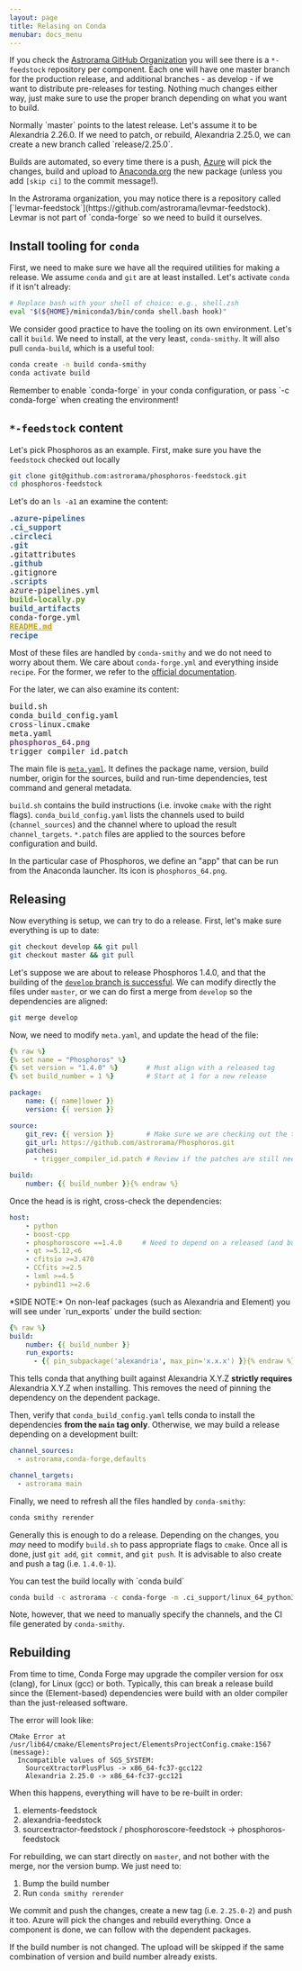 ```yaml
---
layout: page
title: Relasing on Conda
menubar: docs_menu
---
```


If you check the [Astrorama GitHub Organization](https://github.com/astrorama)
you will see there is a `*-feedstock` repository per component. Each one will
have one master branch for the production release, and additional branches -
as develop - if we want to distribute pre-releases for testing.
Nothing much changes either way, just make sure to use the proper branch
depending on what you want to build.

<article class="message is-warning">
  <div class="message-body" markdown="1">
Normally `master` points to the latest release. Let's assume it to be
Alexandria 2.26.0. If we need to patch, or rebuild, Alexandria 2.25.0,
we can create a new branch called `release/2.25.0`.
  </div>
</article>

Builds are automated, so every time there is a push, [Azure](https://dev.azure.com/astrorama/feedstock-builds/_build)
will pick the changes, build and upload to [Anaconda.org](https://anaconda.org)
the new package (unless you add `[skip ci]` to the commit message!).

<article class="message is-info">
  <div class="message-body" markdown="1">
In the Astrorama organization, you may notice there is a repository called
[`levmar-feedstock`](https://github.com/astrorama/levmar-feedstock).
Levmar is not part of `conda-forge` so we need to build it ourselves.
  </div>
</article>

## Install tooling for `conda`

First, we need to make sure we have all the required utilities
for making a release. We assume `conda` and `git` are at least installed.
Let's activate `conda` if it isn't already:

```bash
# Replace bash with your shell of choice: e.g., shell.zsh
eval "$(${HOME}/miniconda3/bin/conda shell.bash hook)"
```

We consider good practice to have the tooling on its own environment.
Let's call it `build`. We need to install, at the very least,
`conda-smithy`. It will also pull `conda-build`, which is a useful tool:

```bash
conda create -n build conda-smithy
conda activate build
```

<article class="message is-info">
  <div class="message-body" markdown="1">
Remember to enable `conda-forge` in your conda configuration, or pass `-c conda-forge`
when creating the environment!
  </div>
</article>

## `*-feedstock` content

Let's pick Phosphoros as an example. First, make sure you have the `feedstock`
checked out locally

```bash
git clone git@github.com:astrorama/phosphoros-feedstock.git
cd phosphoros-feedstock
```

Let's do an `ls -a1` an examine the content:

<pre><font color="#3465A4"><b>.azure-pipelines</b></font>
<font color="#3465A4"><b>.ci_support</b></font>
<font color="#3465A4"><b>.circleci</b></font>
<font color="#3465A4"><b>.git</b></font>
.gitattributes
<font color="#3465A4"><b>.github</b></font>
.gitignore
<font color="#3465A4"><b>.scripts</b></font>
azure-pipelines.yml
<font color="#4E9A06"><b>build-locally.py</b></font>
<font color="#3465A4"><b>build_artifacts</b></font>
conda-forge.yml
<font color="#C4A000"><u style="text-decoration-style:single"><b>README.md</b></u></font>
<font color="#3465A4"><b>recipe</b></font>
</pre>

Most of these files are handled by `conda-smithy` and we do not need to worry
about them. We care about `conda-forge.yml` and everything inside `recipe`.
For the former, we refer to the [official documentation](https://conda-forge.org/docs/maintainer/conda_forge_yml.html).

For the later, we can also examine its content:

<pre>build.sh
conda_build_config.yaml
cross-linux.cmake
meta.yaml
<font color="#75507B"><b>phosphoros_64.png</b></font>
trigger_compiler_id.patch
</pre>

The main file is [`meta.yaml`](https://docs.conda.io/projects/conda-build/en/latest/resources/define-metadata.html).
It defines the package name, version, build number, origin for the sources,
build and run-time dependencies, test command and general metadata.

`build.sh` contains the build instructions (i.e. invoke `cmake` with the right
flags). `conda_build_config.yaml` lists the channels used to build (`channel_sources`)
and the channel where to upload the result `channel_targets`.
`*.patch` files are applied to the sources before configuration and build.

In the particular case of Phosphoros, we define an "app" that can be run from
the Anaconda launcher. Its icon is `phosphoros_64.png`.

## Releasing

Now everything is setup, we can try to do a release. First, let's make sure
everything is up to date:

```bash
git checkout develop && git pull
git checkout master && git pull
```

Let's suppose we are about to release Phosphoros 1.4.0, and that the building
of the [`develop` branch is successful](https://dev.azure.com/astrorama/feedstock-builds/_build?definitionId=11).
We can modify directly the files under `master`, or we can do first a merge from
`develop` so the dependencies are aligned:

```bash
git merge develop
```

Now, we need to modify `meta.yaml`, and update the head of the file:

```yaml
{% raw %}
{% set name = "Phosphoros" %}
{% set version = "1.4.0" %}       # Must align with a released tag
{% set build_number = 1 %}        # Start at 1 for a new release

package:
    name: {{ name|lower }}
    version: {{ version }}

source:
    git_rev: {{ version }}        # Make sure we are checking out the tag!
    git_url: https://github.com/astrorama/Phosphoros.git
    patches:
      - trigger_compiler_id.patch # Review if the patches are still needed

build:
    number: {{ build_number }}{% endraw %}
```

Once the head is is right, cross-check the dependencies:

```yaml
host:
    - python
    - boost-cpp
    - phosphoroscore ==1.4.0     # Need to depend on a released (and built) version!
    - qt >=5.12,<6
    - cfitsio >=3.470
    - CCfits >=2.5
    - lxml >=4.5
    - pybind11 >=2.6
```

<article class="message is-success">
  <div class="message-body" markdown="1">
*SIDE NOTE:* On non-leaf packages (such as Alexandria and Element) you will see
under `run_exports` under the build section:

```yaml
{% raw %}
build:
    number: {{ build_number }}
    run_exports:
      - {{ pin_subpackage('alexandria', max_pin='x.x.x') }}{% endraw %}
```

This tells conda that anything built against Alexandria X.Y.Z **strictly requires**
Alexandria X.Y.Z when installing. This removes the need of pinning the dependency
on the dependent package.
  </div>
</article>

Then, verify that `conda_build_config.yaml` tells conda to install
the dependencies **from the `main` tag only**. Otherwise, we may build a release
depending on a development built:

```yaml
channel_sources:
  - astrorama,conda-forge,defaults

channel_targets:
  - astrorama main
```

Finally, we need to refresh all the files handled by `conda-smithy`:

```bash
conda smithy rerender
```

Generally this is enough to do a release. Depending on the changes, you
*may* need to modify `build.sh` to pass appropriate flags to `cmake`.
Once all is done, just `git add`, `git commit`, and `git push`. It
is advisable to also create and push a tag (i.e. `1.4.0-1`).

<article class="message is-info">
  <div class="message-body" markdown="1">
You can test the build locally with `conda build`

```bash
conda build -c astrorama -c conda-forge -m .ci_support/linux_64_python3.9.____cpython.yaml  recipe/
```

Note, however, that we need to manually specify the channels, and the CI
file generated by `conda-smithy`.
  </div>
</article>

## Rebuilding

From time to time, Conda Forge may upgrade the compiler version for osx (clang),
for Linux (gcc) or both. Typically, this can break a release build since the
(Element-based) dependencies were build with an older compiler than the
just-released software.

The error will look like:

```
CMake Error at /usr/lib64/cmake/ElementsProject/ElementsProjectConfig.cmake:1567 (message):
  Incompatible values of SGS_SYSTEM:
    SourceXtractorPlusPlus -> x86_64-fc37-gcc122
    Alexandria 2.25.0 -> x86_64-fc37-gcc121
```

When this happens, everything will have to be re-built in order:

1. elements-feedstock
2. alexandria-feedstock
3. sourcextractor-feedstock / phosphoroscore-feedstock -> phosphoros-feedstock

For rebuilding, we can start directly on `master`, and not bother with
the merge, nor the version bump. We just need to:

1. Bump the build number
2. Run `conda smithy rerender`

We commit and push the changes, create a new tag (i.e. `2.25.0-2`)
and push it too. Azure will pick the changes and rebuild everything. Once
a component is done, we can follow with the dependent packages.

<article class="message is-warning">
  <div class="message-body" markdown="1">
If the build number is not changed. The upload will be skipped if the same
combination of version and build number already exists.
  </div>
</article>

